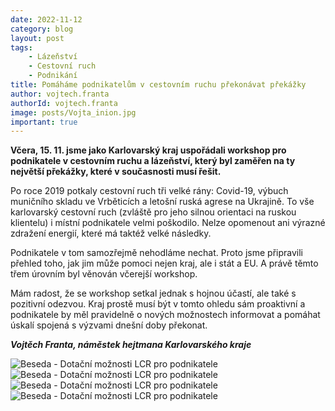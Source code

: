 ```yaml
---
date: 2022-11-12
category: blog
layout: post
tags:
    - Lázeňství
    - Cestovní ruch
    - Podnikání
title: Pomáháme podnikatelům v cestovním ruchu překonávat překážky
author: vojtech.franta
authorId: vojtech.franta
image: posts/Vojta_inion.jpg
important: true
---
```

**Včera, 15. 11. jsme jako Karlovarský kraj uspořádali workshop pro podnikatele v cestovním ruchu a lázeňství, který byl zaměřen na ty největší překážky, které v současnosti musí řešit.**

Po roce 2019 potkaly cestovní ruch tři velké rány: Covid-19, výbuch muničního skladu ve Vrběticích a letošní ruská agrese na Ukrajině. To vše karlovarský cestovní ruch (zvláště pro jeho silnou orientaci na ruskou klientelu) i místní podnikatele velmi poškodilo. Nelze opomenout ani výrazné zdražení energií, které má taktéž velké následky.

Podnikatele v tom samozřejmě nehodláme nechat. Proto jsme připravili přehled toho, jak jim může pomoci nejen kraj, ale i stát a EU. A právě těmto třem úrovním byl věnován včerejší workshop.

Mám radost, že se workshop setkal jednak s hojnou účastí, ale také s pozitivní odezvou. Kraj prostě musí být v tomto ohledu sám proaktivní a podnikatele by měl pravidelně o nových možnostech informovat a pomáhat úskalí spojená s výzvami dnešní doby překonat.

***Vojtěch Franta, náměstek hejtmana Karlovarského kraje***

![Beseda - Dotační možnosti LCR pro podnikatele](https://mrak.pirati.cz/f/3342523)
![Beseda - Dotační možnosti LCR pro podnikatele](https://mrak.pirati.cz/f/3342532)
![Beseda - Dotační možnosti LCR pro podnikatele](https://mrak.pirati.cz/f/3342519)
![Beseda - Dotační možnosti LCR pro podnikatele](https://mrak.pirati.cz/f/3342514)
